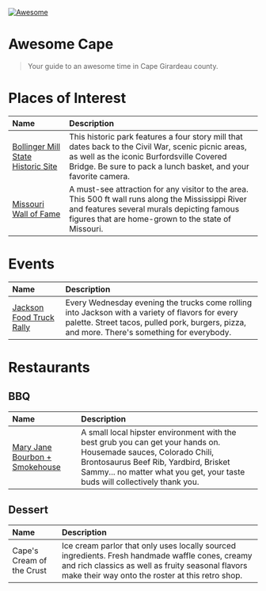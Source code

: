 [![Awesome](https://awesome.re/badge-flat2.svg)](https://awesome.re)
# Awesome Cape
> Your guide to an awesome time in Cape Girardeau county.


# Places of Interest
| Name | Description |
| :---------- | :---------- |
| [Bollinger Mill State Historic Site](https://mostateparks.com/park/bollinger-mill-state-historic-site) | This historic park features a four story mill that dates back to the Civil War, scenic picnic areas, as well as the iconic Burfordsville Covered Bridge. Be sure to pack a lunch basket, and your favorite camera. |
| [Missouri Wall of Fame](https://en.wikipedia.org/wiki/Missouri_Wall_of_Fame) | A must-see attraction for any visitor to the area. This 500 ft wall runs along the Mississippi River and features several murals depicting famous figures that are home-grown to the state of Missouri. |

# Events
| Name | Description |
| :---------- | :---------- |
| [Jackson Food Truck Rally](https://www.facebook.com/JFTRally/) | Every Wednesday evening the trucks come rolling into Jackson with a variety of flavors for every palette. Street tacos, pulled pork, burgers, pizza, and more. There's something for everybody. |

# Restaurants

## BBQ
| Name | Description |
| :---------- | :---------- |
| [Mary Jane Bourbon + Smokehouse](https://www.mjbsmokehouse.com/) | A small local hipster environment with the best grub you can get your hands on. Housemade sauces, Colorado Chili, Brontosaurus Beef Rib, Yardbird, Brisket Sammy... no matter what you get, your taste buds will collectively thank you.

## Dessert
| Name | Description |
| :---------- | :---------- |
| Cape's Cream of the Crust | Ice cream parlor that only uses locally sourced ingredients. Fresh handmade waffle cones, creamy and rich classics as well as fruity seasonal flavors make their way onto the roster at this retro shop. |
